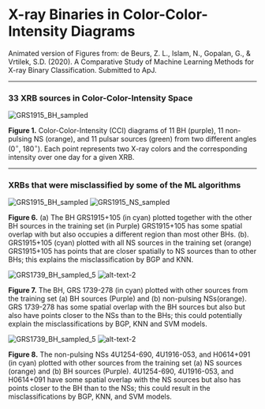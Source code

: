 # X-ray Binaries in Color-Color-Intensity Diagrams

Animated version of Figures from: de Beurs, Z. L., Islam, N., Gopalan, G., & Vrtilek, S.D. (2020). A Comparative Study of Machine Learning Methods for X-ray Binary Classification. Submitted to ApJ.

----
### 33 XRB sources in Color-Color-Intensity Space

![GRS1915_BH_sampled](33XRBSources.gif) 

**Figure 1.** Color-Color-Intensity (CCI) diagrams of 11 BH (purple), 11 non-pulsing NS (orange), and 11 pulsar sources (green) from two different angles ($0^{\circ}$, $180^{\circ}$). Each point represents two X-ray colors and the corresponding intensity over one day for a given XRB.

----
### XRBs that were misclassified by some of the ML algorithms

![GRS1915_BH_sampled](GRS1915_BH_sampled.gif) ![GRS1915_NS_sampled](GRS1915_NS_sampled.gif "title-2")

**Figure 6.** (a) The BH GRS1915+105 (in cyan) plotted together with the other BH sources in the training set (in Purple) GRS1915+105 has some spatial overlap with but also occupies a different region than most other BHs. (b). GRS1915+105 (cyan) plotted with all NS sources in the training set (orange)   GRS1915+105 has points that are closer spatially to NS sources than to other BHs; this explains the misclassification by BGP and KNN.


![GRS1739_BH_sampled_5](GRS1739_BH_sampled_5.gif) ![alt-text-2](GRS1739_NS_sampled.gif "title-2")


**Figure 7.** The BH, GRS 1739-278 (in cyan) plotted with other  sources from the training set (a) BH sources (Purple) and (b) non-pulsing NSs(orange).  GRS 1739-278 has some spatial overlap with the BH sources but also but also have points closer to the NSs than to the BHs; this could potentially explain the misclassifications by BGP, KNN and SVM models.


![GRS1739_BH_sampled_5](4U1254-690_4U1916-053_H0614+091_NS_sampled.gif) ![alt-text-2](4U1254-690_4U1916-053_H0614+091_BH_sampled.gif "title-2")

**Figure 8.** The non-pulsing NSs 4U1254-690, 4U1916-053, and H0614+091 (in cyan) plotted with other sources from the training set (a) NS sources (orange) and (b) BH sources (Purple).  4U1254-690, 4U1916-053, and H0614+091 have some spatial overlap with the NS sources but also has points closer to the BH than to the NSs; this could result in the misclassifications by BGP, KNN, and SVM models.

